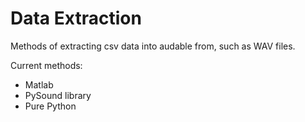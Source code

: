 # Data Extraction
Methods of extracting csv data into audable from, such as WAV files. 

Current methods: 
- Matlab 
- PySound library 
- Pure Python

